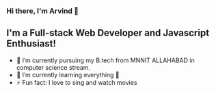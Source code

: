 ### Hi there, I'm Arvind 👋

## I'm a Full-stack Web Developer and Javascript Enthusiast!
- 🔭 I’m currently pursuing my B.tech from MNNIT ALLAHABAD in computer science stream.
- 🌱 I’m currently learning everything 🤣 
- ⚡ Fun fact: I love to sing and watch movies
